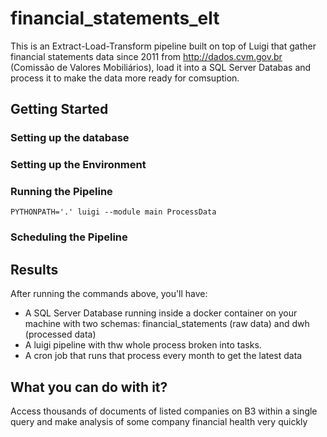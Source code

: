 # financial_statements_elt
This is an Extract-Load-Transform pipeline built on top of Luigi that gather financial statements data since 2011 from http://dados.cvm.gov.br (Comissão de Valores Mobiliários), load it into a SQL Server Databas and process it to make the data more ready for comsuption.


## Getting Started
### Setting up the database
### Setting up the Environment
### Running the Pipeline

```
PYTHONPATH='.' luigi --module main ProcessData

```
### Scheduling the Pipeline

## Results
After running the commands above, you'll have:
-   A SQL Server Database running inside a docker container on your machine with two schemas: financial_statements (raw data) and dwh (processed data)
-   A luigi pipeline with thw whole process broken into tasks.
-   A cron job that runs that process every month to get the latest data

## What you can do with it?
Access thousands of documents of listed companies on B3 within a single query and make analysis of some company financial health very quickly